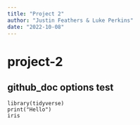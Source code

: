 ```yaml
---
title: "Project 2"
author: "Justin Feathers & Luke Perkins"
date: "2022-10-08"
---
```


# project-2

## github_doc options test

```{r}
library(tidyverse)
print("Hello")
iris
```

